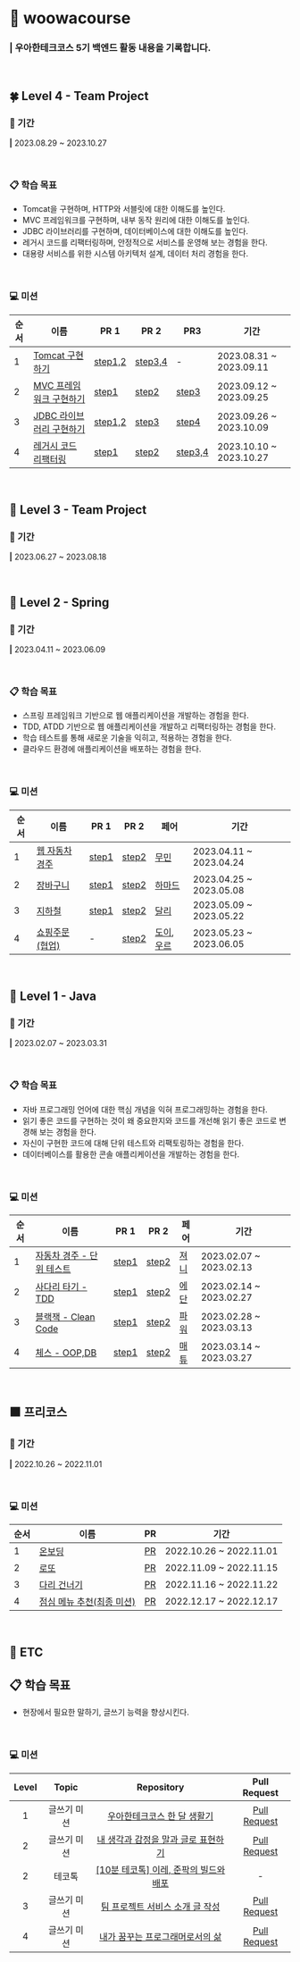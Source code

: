 # 🚀 woowacourse

### | 우아한테크코스 5기 백엔드 활동 내용을 기록합니다.

<br>


## 🍀 Level 4 - Team Project

### 📆 기간

**|** 2023.08.29 ~ 2023.10.27

<br>

### 📋 학습 목표
- Tomcat을 구현하며, HTTP와 서블릿에 대한 이해도를 높인다.
- MVC 프레임워크를 구현하며, 내부 동작 원리에 대한 이해도를 높인다.
- JDBC 라이브러리를 구현하며, 데이터베이스에 대한 이해도를 높인다.
- 레거시 코드를 리팩터링하며, 안정적으로 서비스를 운영해 보는 경험을 한다.
- 대용량 서비스를 위한 시스템 아키텍처 설계, 데이터 처리 경험을 한다.

<br>

### 💻 미션

| 순서 | 이름 | PR 1 | PR 2 | PR3 | 기간 |
| --- | --- | --- | --- | --- | --- |
| 1 | [Tomcat 구현하기](https://github.com/junpakPark/jwp-dashboard-http) | [step1,2](https://github.com/woowacourse/jwp-dashboard-http/pull/379) | [step3,4](https://github.com/woowacourse/jwp-dashboard-http/pull/407) | - | 2023.08.31 ~ 2023.09.11 |
| 2 | [MVC 프레임워크 구현하기](https://github.com/junpakPark/jwp-dashboard-mvc) | [step1](https://github.com/woowacourse/jwp-dashboard-mvc/pull/369) | [step2](https://github.com/woowacourse/jwp-dashboard-mvc/pull/501) | [step3](https://github.com/woowacourse/jwp-dashboard-mvc/pull/595) | 2023.09.12 ~ 2023.09.25 |
| 3 | [JDBC 라이브러리 구현하기](https://github.com/woowacourse/jwp-dashboard-jdbc) | [step1,2](https://github.com/woowacourse/jwp-dashboard-jdbc/pull/263) | [step3](https://github.com/woowacourse/jwp-dashboard-jdbc/pull/496)| [step4](https://github.com/woowacourse/jwp-dashboard-jdbc/pull/607)  | 2023.09.26 ~ 2023.10.09 |
| 4 | [레거시 코드 리팩터링](https://github.com/junpakPark/jwp-refactoring) | [step1](https://github.com/woowacourse/jwp-refactoring/pull/552) | [step2](https://github.com/woowacourse/jwp-refactoring/pull/594) | [step3,4](https://github.com/woowacourse/jwp-refactoring/pull/641) | 2023.10.10 ~ 2023.10.27 |

<br>

## 🌿 Level 3 - Team Project

### 📆 기간

**|** 2023.06.27 ~ 2023.08.18

<br>

## 🌱 Level 2 - Spring

### 📆 기간

**|** 2023.04.11 ~ 2023.06.09

<br>

### 📋 학습 목표
- 스프링 프레임워크 기반으로 웹 애플리케이션을 개발하는 경험을 한다.
- TDD, ATDD 기반으로 웹 애플리케이션을 개발하고 리팩터링하는 경험을 한다.
- 학습 테스트를 통해 새로운 기술을 익히고, 적용하는 경험을 한다.
- 클라우드 환경에 애플리케이션을 배포하는 경험을 한다.

<br>

### 💻 미션

| 순서 | 이름 | PR 1 | PR 2 | 페어 | 기간 |
| --- | --- | --- | --- | --- | --- |
| 1 | [웹 자동차 경주](https://github.com/junpakPark/jwp-racingcar) | [step1](https://github.com/woowacourse/jwp-racingcar/pull/18) | [step2](https://github.com/woowacourse/jwp-racingcar/pull/173) | [무민](https://github.com/woowacourse/jwp-racingcar/pull/39) | 2023.04.11 ~ 2023.04.24 |
| 2 | [장바구니](https://github.com/junpakPark/jwp-shopping-cart) | [step1](https://github.com/woowacourse/jwp-shopping-cart/pull/179) | [step2](https://github.com/woowacourse/jwp-shopping-cart/pull/318) | [하마드](https://github.com/woowacourse/jwp-shopping-cart/pull/198) | 2023.04.25 ~ 2023.05.08 |
| 3 | [지하철](https://github.com/junpakPark/jwp-subway-path) | [step1](https://github.com/woowacourse/jwp-subway-path/pull/56) | [step2](https://github.com/woowacourse/jwp-subway-path/pull/182)| [달리](https://github.com/woowacourse/jwp-subway-path/pull/55)  | 2023.05.09 ~ 2023.05.22 |
| 4 | [쇼핑주문 (협업)](https://github.com/junpakPark/jwp-shopping-order) | - | [step2](https://github.com/woowacourse/jwp-shopping-order/pull/80) | [도이](https://github.com/woowacourse/jwp-shopping-order/pull/47), [우르](https://github.com/woowacourse/jwp-shopping-order/pull/83) | 2023.05.23 ~ 2023.06.05 |

<br>

## 🫘 Level 1 - Java

### 📆 기간

**|** 2023.02.07 ~ 2023.03.31

<br>

### 📋 학습 목표
- 자바 프로그래밍 언어에 대한 핵심 개념을 익혀 프로그래밍하는 경험을 한다.
- 읽기 좋은 코드를 구현하는 것이 왜 중요한지와 코드를 개선해 읽기 좋은 코드로 변경해 보는 경험을 한다.
- 자신이 구현한 코드에 대해 단위 테스트와 리팩토링하는 경험을 한다.
- 데이터베이스를 활용한 콘솔 애플리케이션을 개발하는 경험을 한다.

<br>

### 💻 미션

| 순서 | 이름 | PR 1 | PR 2 | 페어 | 기간 |
| --- | --- | --- | --- | --- | --- |
| 1 | [자동차 경주 - 단위 테스트](https://github.com/junpakPark/java-racingcar) | [step1](https://github.com/woowacourse/java-racingcar/pull/454) | [step2](https://github.com/woowacourse/java-racingcar/pull/582) | [져니](https://github.com/woowacourse/java-racingcar/pull/455) | 2023.02.07 ~ 2023.02.13 |
| 2 | [사다리 타기 - TDD](https://github.com/junpakPark/java-ladder) | [step1](https://github.com/woowacourse/java-ladder/pull/102) | [step2](https://github.com/woowacourse/java-ladder/pull/216) | [에단](https://github.com/woowacourse/java-ladder/pull/107) | 2023.02.14 ~ 2023.02.27 |
| 3 | [블랙잭 - Clean Code](https://github.com/junpakPark/java-blackjack) | [step1](https://github.com/woowacourse/java-blackjack/pull/389) | [step2](https://github.com/woowacourse/java-blackjack/pull/556) | [파워](https://github.com/woowacourse/java-blackjack/pull/390) | 2023.02.28 ~ 2023.03.13 |
| 4 | [체스 - OOP,DB](https://github.com/junpakPark/java-chess) | [step1](https://github.com/woowacourse/java-chess/pull/473) | [step2](https://github.com/woowacourse/java-chess/pull/543) | [매튜](https://github.com/woowacourse/java-chess/pull/474) | 2023.03.14 ~ 2023.03.27 |

<br>

## 🟫 프리코스

### 📆 기간

**|** 2022.10.26 ~ 2022.11.01


<br>

### 💻 미션

| 순서 | 이름 | PR |  기간 |
| --- | --- | --- | --- |
| 1 | [온보딩](https://github.com/junpakPark/java-onboarding) | [PR](https://github.com/woowacourse-precourse/java-onboarding/pull/158) | 2022.10.26 ~ 2022.11.01 |
| 2 | [로또](https://github.com/junpakPark/java-lotto) | [PR](https://github.com/woowacourse-precourse/java-lotto/pull/35) | 2022.11.09 ~ 2022.11.15 |
| 3 | [다리 건너기](https://github.com/junpakPark/java-bridge) | [PR](https://github.com/woowacourse-precourse/java-bridge/pull/116) | 2022.11.16 ~ 2022.11.22 |
| 4 | [점심 메뉴 추천(최종 미션)](https://github.com/junpakPark/java-menu) | [PR](https://github.com/woowacourse-precourse/java-menu/pull/156) | 2022.12.17 ~ 2022.12.17 |


<br>

## 🌸 ETC

## 📋 학습 목표
- 현장에서 필요한 말하기, 글쓰기 능력을 향상시킨다.

<br>

### 💻 미션

|Level |Topic |Repository |Pull Request |
|:----:|:----:|:---------:|:-----------:|
|1 | 글쓰기 미션 |[우아한테크코스 한 달 생활기](https://github.com/junpakPark/woowa-writing-5/blob/Level4/Level1.md)|[Pull Request](https://github.com/woowacourse/woowa-writing-5/pull/443)|
|2 | 글쓰기 미션 |[내 생각과 감정을 말과 글로 표현하기](https://github.com/junpakPark/woowa-writing-5/blob/Level4/Level2.md)|[Pull Request](https://github.com/woowacourse/woowa-writing-5/pull/230)|
|2 | 테코톡 |[[10분 테코톡] 이레, 준팍의 빌드와 배포](https://youtu.be/4LBMCHFLLpg?si=dd-KDTrBYAqc83V2)| - |
|3 | 글쓰기 미션 |[팀 프로젝트 서비스 소개 글 작성](https://github.com/junpakPark/woowa-writing-5/blob/Level4/Level3.md)|[Pull Request](https://github.com/woowacourse/woowa-writing-5/pull/370)|
|4 | 글쓰기 미션 |[내가 꿈꾸는 프로그래머로서의 삶](https://github.com/junpakPark/woowa-writing-5/blob/Level4/Level4.md)|[Pull Request](https://github.com/woowacourse/woowa-writing-5/pull/443)|